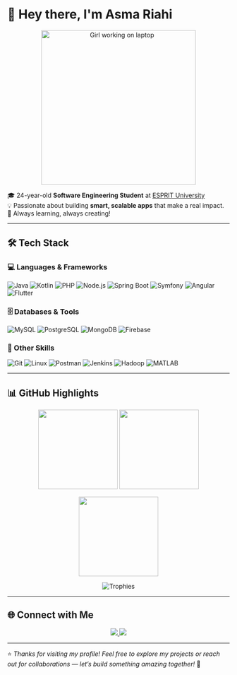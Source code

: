 # 👋 Hey there, I'm **Asma Riahi**

<p align="center">
  <img src="https://i.pinimg.com/originals/5b/4a/5e/5b4a5e5b6c06f6b48b4a61a2c9300b3b.gif" alt="Girl working on laptop" width="350"/>
</p>


🎓 24-year-old **Software Engineering Student** at [ESPRIT University](https://esprit.tn)  
💡 Passionate about building **smart, scalable apps** that make a real impact.  
🚀 Always learning, always creating!

---

## 🛠️ Tech Stack

### 💻 Languages & Frameworks
![Java](https://img.shields.io/badge/Java-ED8B00?style=for-the-badge&logo=java&logoColor=white)
![Kotlin](https://img.shields.io/badge/Kotlin-0095D5?style=for-the-badge&logo=kotlin&logoColor=white)
![PHP](https://img.shields.io/badge/PHP-777BB4?style=for-the-badge&logo=php&logoColor=white)
![Node.js](https://img.shields.io/badge/Node.js-339933?style=for-the-badge&logo=nodedotjs&logoColor=white)
![Spring Boot](https://img.shields.io/badge/Spring_Boot-6DB33F?style=for-the-badge&logo=springboot&logoColor=white)
![Symfony](https://img.shields.io/badge/Symfony-000000?style=for-the-badge&logo=symfony&logoColor=white)
![Angular](https://img.shields.io/badge/Angular-DD0031?style=for-the-badge&logo=angular&logoColor=white)
![Flutter](https://img.shields.io/badge/Flutter-02569B?style=for-the-badge&logo=flutter&logoColor=white)

### 🗄️ Databases & Tools
![MySQL](https://img.shields.io/badge/MySQL-4479A1?style=for-the-badge&logo=mysql&logoColor=white)
![PostgreSQL](https://img.shields.io/badge/PostgreSQL-316192?style=for-the-badge&logo=postgresql&logoColor=white)
![MongoDB](https://img.shields.io/badge/MongoDB-4EA94B?style=for-the-badge&logo=mongodb&logoColor=white)
![Firebase](https://img.shields.io/badge/Firebase-FFCA28?style=for-the-badge&logo=firebase&logoColor=black)

### 🧠 Other Skills
![Git](https://img.shields.io/badge/Git-F05032?style=for-the-badge&logo=git&logoColor=white)
![Linux](https://img.shields.io/badge/Linux-FCC624?style=for-the-badge&logo=linux&logoColor=black)
![Postman](https://img.shields.io/badge/Postman-FF6C37?style=for-the-badge&logo=postman&logoColor=white)
![Jenkins](https://img.shields.io/badge/Jenkins-D24939?style=for-the-badge&logo=jenkins&logoColor=white)
![Hadoop](https://img.shields.io/badge/Hadoop-66CCFF?style=for-the-badge&logo=apachehadoop&logoColor=black)
![MATLAB](https://img.shields.io/badge/MATLAB-FF6600?style=for-the-badge&logo=mathworks&logoColor=white)

---

## 📊 GitHub Highlights

<p align="center">
  <img src="https://github-readme-stats.vercel.app/api?username=asmariahii&theme=radical&hide_border=true&include_all_commits=true&count_private=true" height="180"/>
  <img src="https://github-readme-stats.vercel.app/api/top-langs/?username=asmariahii&theme=radical&hide_border=true&layout=compact" height="180"/>
</p>

<p align="center">
  <img src="https://github-readme-streak-stats.herokuapp.com/?user=asmariahii&theme=radical&hide_border=true" height="180"/>
</p>

<p align="center">
  <img src="https://github-profile-trophy.vercel.app/?username=asmariahii&theme=radical&no-frame=true&margin-w=10&row=1" alt="Trophies" />
</p>

---

## 🌐 Connect with Me
<p align="center">
  <a href="https://linkedin.com/in/asma-riahi" target="_blank">
    <img src="https://img.shields.io/badge/LinkedIn-0A66C2?style=for-the-badge&logo=linkedin&logoColor=white" />
  </a>
  <a href="mailto:asmariahii2000@gmail.com">
    <img src="https://img.shields.io/badge/Gmail-D14836?style=for-the-badge&logo=gmail&logoColor=white" />
  </a>
</p>

---

⭐ *Thanks for visiting my profile! Feel free to explore my projects or reach out for collaborations — let’s build something amazing together!* 🚀
